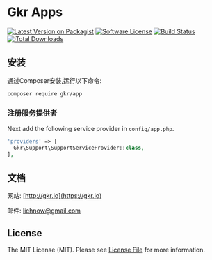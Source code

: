# Gkr Apps

[![Latest Version on Packagist](https://img.shields.io/packagist/v/gkr/support.svg?style=flat-square)](https://packagist.org/packages/gkr/support)
[![Software License](https://img.shields.io/badge/license-MIT-brightgreen.svg?style=flat-square)](LICENSE.md)
[![Build Status](https://img.shields.io/travis/nWidart/laravel-modules/master.svg?style=flat-square)](https://travis-ci.org/nWidart/laravel-modules)
[![·Total Downloads](https://img.shields.io/packagist/dt/gkr/support.svg?style=flat-square)](https://packagist.org/packages/gkr/support)

## 安装

通过Composer安装,运行以下命令:

``` bash
composer require gkr/app
```

### 注册服务提供者

Next add the following service provider in `config/app.php`.

``` php
'providers' => [
  Gkr\Support\SupportServiceProvider::class,
],
```

## 文档

网站:  [http://gkr.io](https://gkr.io)

邮件: lichnow@gmail.com


## License

The MIT License (MIT). Please see [License File](LICENSE.md) for more information.
